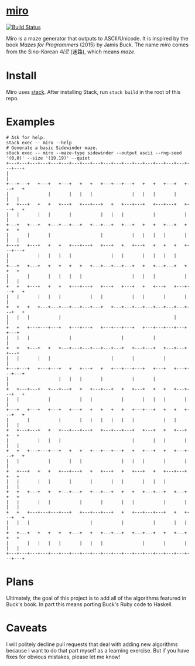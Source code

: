 # [miro][]

[![Build Status](https://travis-ci.org/listx/miro.svg?branch=master)](https://travis-ci.org/listx/miro)

Miro is a maze generator that outputs to ASCII/Unicode. It is inspired by the
book *Mazes for Programmers* (2015) by Jamis Buck. The name *miro* comes from
the Sino-Korean *미로* (迷路), which means *maze*.

# Install

Miro uses [stack][]. After installing Stack, run `stack build` in the root of
this repo.

# Examples

```
# Ask for help.
stack exec -- miro --help
# Generate a basic Sidewinder maze.
stack exec -- miro --maze-type sidewinder --output ascii --rng-seed '(0,0)' --size '(19,19)' --quiet
+---+---+---+---+---+---+---+---+---+---+---+---+---+---+---+---+---+---+---+
|                                                                           |
+---+---+   +---+   +---+   +   +   +---+---+---+   +   +   +---+   +---+   +
|               |       |   |   |               |   |   |       |       |   |
+   +---+   +   +   +---+   +---+---+   +   +---+---+   +---+---+   +---+   +
|   |       |   |       |           |   |   |           |           |       |
+---+   +---+   +---+---+---+   +---+---+   +---+   +   +   +---+   +   +   +
|       |       |                   |           |   |   |   |       |   |   |
+---+   +---+   +   +   +---+---+   +---+   +   +---+   +   +   +   +---+---+
|           |   |   |   |               |   |       |   |   |   |           |
+---+   +---+   +   +   +   +   +---+---+---+---+   +   +---+---+   +   +   +
|       |       |   |   |   |                   |   |   |           |   |   |
+   +   +---+   +   +   +---+---+   +---+   +---+   +   +---+   +---+---+   +
|   |       |   |   |           |   |           |   |       |       |       |
+   +   +   +---+---+---+---+---+---+   +---+---+---+---+---+---+---+---+   +
|   |   |           |                                           |           |
+   +   +---+---+---+   +---+---+   +---+---+---+   +---+---+---+---+   +---+
|   |   |               |                   |           |                   |
+   +   +---+   +   +---+---+---+---+---+---+   +---+---+   +---+---+   +---+
|   |       |   |                       |       |           |               |
+---+---+   +---+---+   +   +---+   +   +---+---+---+   +---+   +---+---+---+
|                   |   |   |       |           |       |                   |
+   +---+---+   +---+---+   +   +---+---+   +   +---+   +   +   +---+---+   +
|   |           |           |   |           |       |   |   |       |       |
+---+   +---+   +---+   +---+   +   +   +   +   +---+---+   +   +   +---+   +
|       |           |       |   |   |   |   |   |           |   |       |   |
+   +---+---+   +   +---+---+---+   +---+---+---+   +---+   +   +---+   +   +
|           |   |   |                           |       |   |       |   |   |
+   +   +---+---+---+   +   +   +---+---+---+   +   +---+   +   +---+---+   +
|   |           |       |   |               |   |   |       |       |       |
+   +---+   +   +   +---+---+   +   +---+   +   +---+   +   +---+---+   +   +
|   |       |   |       |       |       |   |       |   |   |           |   |
+   +   +---+   +   +---+---+   +---+---+   +   +   +---+---+   +---+   +   +
|   |       |   |           |       |       |   |           |       |   |   |
+   +   +---+---+---+---+   +---+---+---+   +   +---+---+---+   +   +---+   +
|   |   |                       |           |           |       |   |       |
+   +---+   +   +   +   +---+   +   +---+---+   +---+---+   +   +---+   +   +
|       |   |   |   |       |   |   |               |       |       |   |   |
+---+---+---+---+---+---+---+---+---+---+---+---+---+---+---+---+---+---+---+
```

# Plans

Ultimately, the goal of this project is to add all of the algorithms featured in
Buck's book. In part this means porting Buck's Ruby code to Haskell.

# Caveats

I will politely decline pull requests that deal with adding new algorithms
because I want to do that part myself as a learning exercise. But if you have
fixes for obvious mistakes, please let me know!

[miro]: https://github.com/listx/miro
[stack]: https://docs.haskellstack.org
